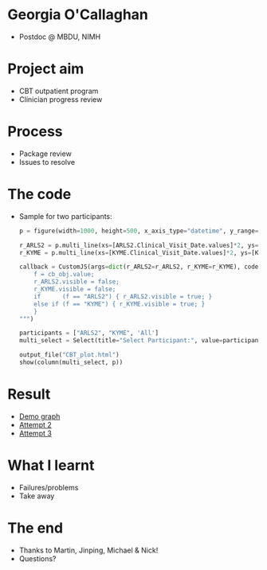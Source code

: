 # Georgia O'Callaghan

- Postdoc @ MBDU, NIMH

# Project aim

- CBT outpatient program
- Clinician progress review

# Process

- Package review
- Issues to resolve

# The code 

- Sample for two participants: 

    ```python
    p = figure(width=1000, height=500, x_axis_type="datetime", y_range=[0, 27])

    r_ARLS2 = p.multi_line(xs=[ARLS2.Clinical_Visit_Date.values]*2, ys=[ARLS2.s_mfq_tot.values, ARLS2.p_mfq_tot.values], color=['red','green'])
    r_KYME = p.multi_line(xs=[KYME.Clinical_Visit_Date.values]*2, ys=[KYME.s_mfq_tot.values, KYME.p_mfq_tot.values], color=['red','green'])

    callback = CustomJS(args=dict(r_ARLS2=r_ARLS2, r_KYME=r_KYME), code="""
        f = cb_obj.value;
        r_ARLS2.visible = false;
        r_KYME.visible = false;
        if      (f == "ARLS2") { r_ARLS2.visible = true; }
        else if (f == "KYME") { r_KYME.visible = true; }
        }
    """)

    participants = ["ARLS2", "KYME", 'All']
    multi_select = Select(title="Select Participant:", value=participants[2], options=participants, callback=callback)

    output_file("CBT_plot.html")
    show(column(multi_select, p))
    ```

# Result 

- [Demo graph](file:///Users/ocallaghang2/Desktop/Python_Github/Class_project/biof309_assignment/CBT_plot.html)
- [Attempt 2](https://github.com/georgiaoc/biof309_assignment/blob/master/CBT_plot.html)
- [Attempt 3](https://georgiaoc.github.io/biof309_assignment/CBT_plot.html)

# What I learnt

- Failures/problems
- Take away 

# The end 

- Thanks to Martin, Jinping, Michael & Nick!
- Questions? 
